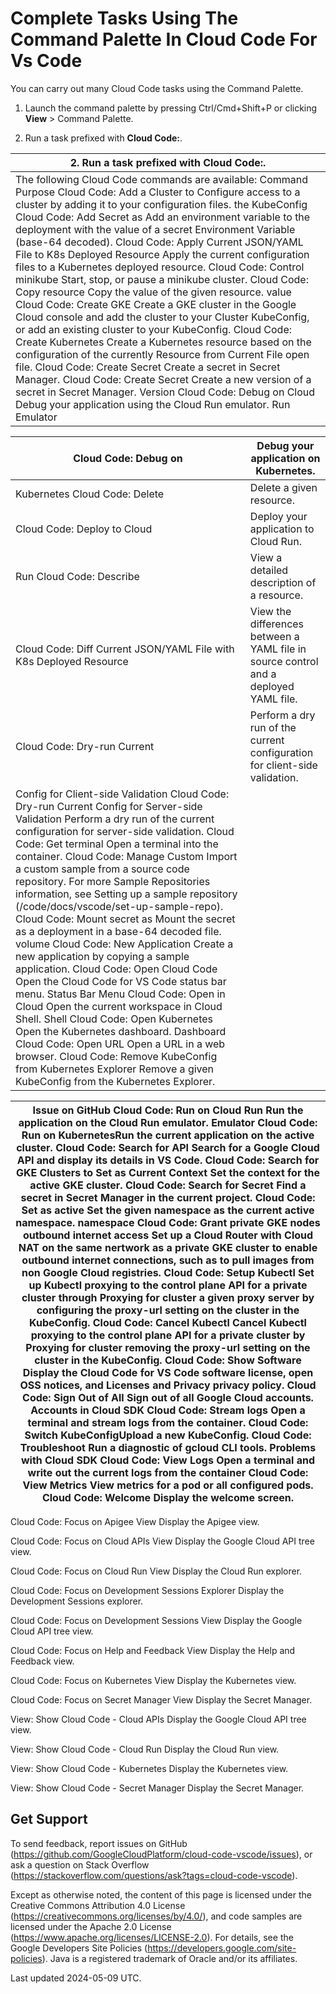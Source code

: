 # Complete Tasks Using The Command Palette In Cloud Code For Vs Code

You can carry out many Cloud Code tasks using the Command Palette.

1. Launch the command palette by pressing Ctrl/Cmd+Shift+P or clicking **View** >
Command Palette.

2. Run a task prefixed with **Cloud Code:**.

| 2. Run a task prefixed with Cloud Code:.                                                                                                                                                                                                                                                                                                                                                                                                                                                                                                                                                                                                                                                                                                                                                                                                                                                                                                                                                                                                                                                                                                                                                    |
|---------------------------------------------------------------------------------------------------------------------------------------------------------------------------------------------------------------------------------------------------------------------------------------------------------------------------------------------------------------------------------------------------------------------------------------------------------------------------------------------------------------------------------------------------------------------------------------------------------------------------------------------------------------------------------------------------------------------------------------------------------------------------------------------------------------------------------------------------------------------------------------------------------------------------------------------------------------------------------------------------------------------------------------------------------------------------------------------------------------------------------------------------------------------------------------------|
| The following Cloud Code commands are available: Command Purpose Cloud Code: Add a Cluster to Configure access to a cluster by adding it to your configuration files. the KubeConfig Cloud Code: Add Secret as Add an environment variable to the deployment with the value of a secret Environment Variable (base-64 decoded). Cloud Code: Apply Current JSON/YAML File to K8s Deployed Resource Apply the current configuration files to a Kubernetes deployed resource. Cloud Code: Control minikube Start, stop, or pause a minikube cluster. Cloud Code: Copy resource Copy the value of the given resource. value Cloud Code: Create GKE Create a GKE cluster in the Google Cloud console and add the cluster to your Cluster KubeConfig, or add an existing cluster to your KubeConfig. Cloud Code: Create Kubernetes Create a Kubernetes resource based on the configuration of the currently Resource from Current File open file. Cloud Code: Create Secret Create a secret in Secret Manager. Cloud Code: Create Secret Create a new version of a secret in Secret Manager. Version Cloud Code: Debug on Cloud Debug your application using the Cloud Run emulator. Run Emulator |

| Cloud Code: Debug on                                                                                                                                                                                                                                                                                                                                                                                                                                                                                                                                                                                                                                                                                                                                                                                                                                                                                                                                                                                                                             | Debug your application on Kubernetes.                                                |
|--------------------------------------------------------------------------------------------------------------------------------------------------------------------------------------------------------------------------------------------------------------------------------------------------------------------------------------------------------------------------------------------------------------------------------------------------------------------------------------------------------------------------------------------------------------------------------------------------------------------------------------------------------------------------------------------------------------------------------------------------------------------------------------------------------------------------------------------------------------------------------------------------------------------------------------------------------------------------------------------------------------------------------------------------|--------------------------------------------------------------------------------------|
| Kubernetes Cloud Code: Delete                                                                                                                                                                                                                                                                                                                                                                                                                                                                                                                                                                                                                                                                                                                                                                                                                                                                                                                                                                                                                    | Delete a given resource.                                                             |
| Cloud Code: Deploy to Cloud                                                                                                                                                                                                                                                                                                                                                                                                                                                                                                                                                                                                                                                                                                                                                                                                                                                                                                                                                                                                                      | Deploy your application to Cloud Run.                                                |
| Run Cloud Code: Describe                                                                                                                                                                                                                                                                                                                                                                                                                                                                                                                                                                                                                                                                                                                                                                                                                                                                                                                                                                                                                         | View a detailed description of a resource.                                           |
| Cloud Code: Diff Current JSON/YAML File with K8s Deployed Resource                                                                                                                                                                                                                                                                                                                                                                                                                                                                                                                                                                                                                                                                                                                                                                                                                                                                                                                                                                               | View the differences between a YAML file in source control and a deployed YAML file. |
| Cloud Code: Dry-run Current                                                                                                                                                                                                                                                                                                                                                                                                                                                                                                                                                                                                                                                                                                                                                                                                                                                                                                                                                                                                                      | Perform a dry run of the current configuration for client-side validation.           |
| Config for Client-side Validation Cloud Code: Dry-run Current Config for Server-side Validation Perform a dry run of the current configuration for server-side validation. Cloud Code: Get terminal Open a terminal into the container. Cloud Code: Manage Custom Import a custom sample from a source code repository. For more Sample Repositories information, see Setting up a sample repository  (/code/docs/vscode/set-up-sample-repo). Cloud Code: Mount secret as Mount the secret as a deployment in a base-64 decoded file. volume Cloud Code: New Application Create a new application by copying a sample application. Cloud Code: Open Cloud Code Open the Cloud Code for VS Code status bar menu. Status Bar Menu Cloud Code: Open in Cloud Open the current workspace in Cloud Shell. Shell Cloud Code: Open Kubernetes Open the Kubernetes dashboard. Dashboard Cloud Code: Open URL Open a URL in a web browser. Cloud Code: Remove KubeConfig from Kubernetes Explorer Remove a given KubeConfig from the Kubernetes Explorer. |                                                                                      |

| Issue on GitHub Cloud Code: Run on Cloud Run Run the application on the Cloud Run emulator. Emulator Cloud Code: Run on KubernetesRun the current application on the active cluster. Cloud Code: Search for API Search for a Google Cloud API and display its details in VS Code. Cloud Code: Search for GKE Clusters to Set as Current Context Set the context for the active GKE cluster. Cloud Code: Search for Secret Find a secret in Secret Manager in the current project. Cloud Code: Set as active Set the given namespace as the current active namespace. namespace Cloud Code: Grant private GKE nodes outbound internet access Set up a Cloud Router with Cloud NAT on the same nertwork as a private GKE cluster to enable outbound internet connections, such as to pull images from non Google Cloud registries. Cloud Code: Setup Kubectl Set up Kubectl proxying to the control plane API for a private cluster through Proxying for cluster a given proxy server by configuring the proxy-url setting on the cluster in the KubeConfig. Cloud Code: Cancel Kubectl Cancel Kubectl proxying to the control plane API for a private cluster by Proxying for cluster removing the proxy-url setting on the cluster in the KubeConfig. Cloud Code: Show Software Display the Cloud Code for VS Code software license, open OSS notices, and Licenses and Privacy privacy policy. Cloud Code: Sign Out of All Sign out of all Google Cloud accounts. Accounts in Cloud SDK Cloud Code: Stream logs Open a terminal and stream logs from the container. Cloud Code: Switch KubeConfigUpload a new KubeConfig. Cloud Code: Troubleshoot Run a diagnostic of gcloud CLI tools. Problems with Cloud SDK Cloud Code: View Logs Open a terminal and write out the current logs from the container Cloud Code: View Metrics View metrics for a pod or all configured pods. Cloud Code: Welcome Display the welcome screen.   |
|-------------------------------------------------------------------------------------------------------------------------------------------------------------------------------------------------------------------------------------------------------------------------------------------------------------------------------------------------------------------------------------------------------------------------------------------------------------------------------------------------------------------------------------------------------------------------------------------------------------------------------------------------------------------------------------------------------------------------------------------------------------------------------------------------------------------------------------------------------------------------------------------------------------------------------------------------------------------------------------------------------------------------------------------------------------------------------------------------------------------------------------------------------------------------------------------------------------------------------------------------------------------------------------------------------------------------------------------------------------------------------------------------------------------------------------------------------------------------------------------------------------------------------------------------------------------------------------------------------------------------------------------------------------------------------------------------------------------------------------------------------------------------------------------------------------------------------------------------------------------------------------------------------------------------------------|

Cloud Code: Focus on Apigee View Display the Apigee view.

Cloud Code: Focus on Cloud APIs View Display the Google Cloud API tree view.

Cloud Code: Focus on Cloud Run View Display the Cloud Run explorer.

Cloud Code: Focus on Development Sessions Explorer Display the Development Sessions explorer.

Cloud Code: Focus on Development Sessions View Display the Google Cloud API tree view.

Cloud Code: Focus on Help and Feedback View Display the Help and Feedback view.

Cloud Code: Focus on Kubernetes View Display the Kubernetes view.

Cloud Code: Focus on Secret Manager View Display the Secret Manager.

View: Show Cloud Code - Cloud APIs Display the Google Cloud API tree view.

View: Show Cloud Code - Cloud Run Display the Cloud Run view.

View: Show Cloud Code - Kubernetes Display the Kubernetes view.

View: Show Cloud Code - Secret Manager Display the Secret Manager.

## Get Support

To send feedback, report issues on GitHub (https://github.com/GoogleCloudPlatform/cloud-code-vscode/issues), or ask a question on Stack Overflow (https://stackoverflow.com/questions/ask?tags=cloud-code-vscode).

Except as otherwise noted, the content of this page is licensed under the Creative Commons Attribution 4.0 License
 (https://creativecommons.org/licenses/by/4.0/), and code samples are licensed under the Apache 2.0 License
 (https://www.apache.org/licenses/LICENSE-2.0). For details, see the Google Developers Site Policies
 (https://developers.google.com/site-policies). Java is a registered trademark of Oracle and/or its affiliates.

Last updated 2024-05-09 UTC.